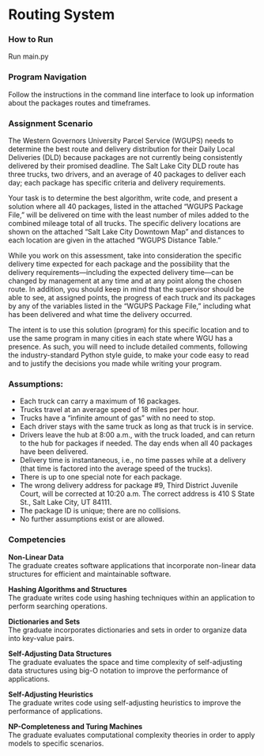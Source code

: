 # Routing System

### How to Run
Run main.py

### Program Navigation
Follow the instructions in the command line interface to look up information about the packages routes and timeframes.

### Assignment Scenario
The Western Governors University Parcel Service (WGUPS) needs to determine the best route and delivery distribution for their Daily Local Deliveries (DLD) because packages are not currently being consistently delivered by their promised deadline. The Salt Lake City DLD route has three trucks, two drivers, and an average of 40 packages to deliver each day; each package has specific criteria and delivery requirements.

Your task is to determine the best algorithm, write code, and present a solution where all 40 packages, listed in the attached “WGUPS Package File,” will be delivered on time with the least number of miles added to the combined mileage total of all trucks. The specific delivery locations are shown on the attached “Salt Lake City Downtown Map” and distances to each location are given in the attached “WGUPS Distance Table.”

While you work on this assessment, take into consideration the specific delivery time expected for each package and the possibility that the delivery requirements—including the expected delivery time—can be changed by management at any time and at any point along the chosen route. In addition, you should keep in mind that the supervisor should be able to see, at assigned points, the progress of each truck and its packages by any of the variables listed in the “WGUPS Package File,” including what has been delivered and what time the delivery occurred.

The intent is to use this solution (program) for this specific location and to use the same program in many cities in each state where WGU has a presence. As such, you will need to include detailed comments, following the industry-standard Python style guide, to make your code easy to read and to justify the decisions you made while writing your program.

### Assumptions:
<ul>
<li>Each truck can carry a maximum of 16 packages.</li>
<li>Trucks travel at an average speed of 18 miles per hour.</li>
<li>Trucks have a “infinite amount of gas” with no need to stop.</li>
<li>Each driver stays with the same truck as long as that truck is in service.</li>
<li>Drivers leave the hub at 8:00 a.m., with the truck loaded, and can return to the hub for packages if needed. The day ends when all 40 packages have been delivered.</li>
<li>Delivery time is instantaneous, i.e., no time passes while at a delivery (that time is factored into the average speed of the trucks).</li>
<li>There is up to one special note for each package.</li>
<li>The wrong delivery address for package #9, Third District Juvenile Court, will be corrected at 10:20 a.m. The correct address is 410 S State St., Salt Lake City, UT 84111.</li>
<li>The package ID is unique; there are no collisions.</li>
<li>No further assumptions exist or are allowed.</li>
</ul>

### Competencies
<b>Non-Linear Data</b><br>
The graduate creates software applications that incorporate non-linear data structures for efficient and maintainable software.

<b>Hashing Algorithms and Structures</b><br>
The graduate writes code using hashing techniques within an application to perform searching operations.

<b>Dictionaries and Sets</b><br>
The graduate incorporates dictionaries and sets in order to organize data into key-value pairs.

<b>Self-Adjusting Data Structures</b><br>
The graduate evaluates the space and time complexity of self-adjusting data structures using big-O notation to improve the performance of applications.

<b>Self-Adjusting Heuristics</b><br>
The graduate writes code using self-adjusting heuristics to improve the performance of applications.

<b>NP-Completeness and Turing Machines</b><br>
The graduate evaluates computational complexity theories in order to apply models to specific scenarios.
